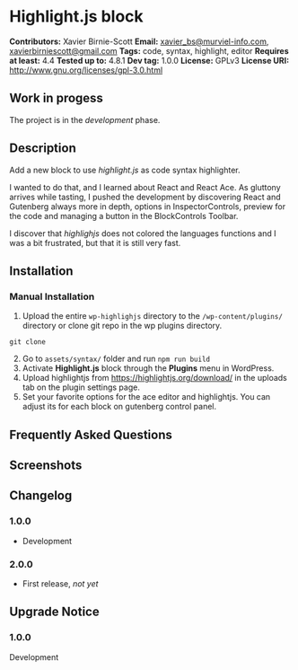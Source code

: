 # Highlight.js block #
**Contributors:**      Xavier Birnie-Scott
**Email:**             xavier_bs@murviel-info.com, xavierbirniescott@gmail.com
**Tags:**              code, syntax, highlight, editor
**Requires at least:** 4.4
**Tested up to:**      4.8.1
**Dev tag:**           1.0.0
**License:**           GPLv3
**License URI:**       http://www.gnu.org/licenses/gpl-3.0.html

## Work in progess ##

The project is in the *development* phase.

## Description ##

Add a new block to use _highlight.js_ as code syntax highlighter.

I wanted to do that, and I learned about React and React Ace. As gluttony arrives while tasting, I pushed the development by discovering React and Gutenberg always more in depth, options in InspectorControls, preview for the code and managing a button in the BlockControls Toolbar.

I discover that _highlighjs_ does not colored the languages functions and I was a bit frustrated, but that it is still very fast.

## Installation ##

### Manual Installation ###

1. Upload the entire `wp-highlighjs` directory to the `/wp-content/plugins/` directory or clone git repo in the wp plugins directory.
````shell
git clone
````
2. Go to `assets/syntax/` folder and run `npm run build`
3. Activate **Highlight.js** block through the **Plugins** menu in WordPress.
4. Upload highlightjs from https://highlightjs.org/download/ in the uploads tab on the plugin settings page.
5. Set your favorite options for the ace editor and highlightjs. You can adjust its for each block on gutenberg control panel.

## Frequently Asked Questions ##


## Screenshots ##


## Changelog ##

### 1.0.0 ###
* Development

### 2.0.0 ###
* First release, *not yet*

## Upgrade Notice ##

### 1.0.0 ###
Development
